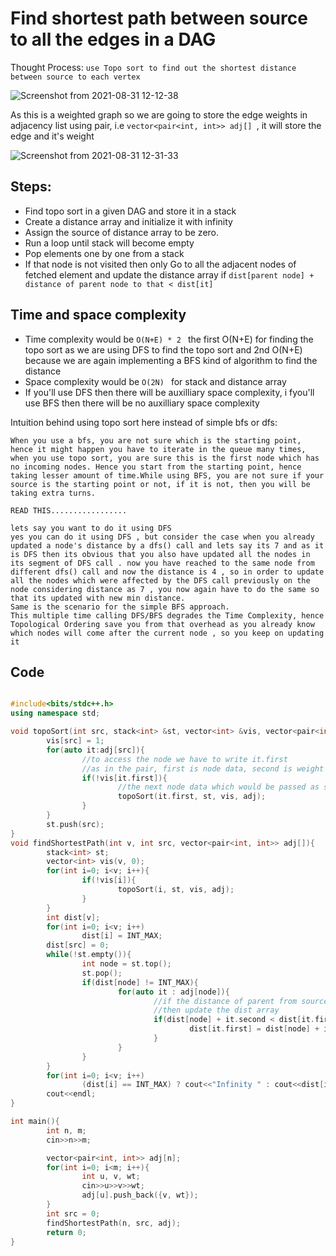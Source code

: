# Find shortest path between source to all the edges in a DAG

Thought Process: ```use Topo sort to find out the shortest distance between source to each vertex ```

![Screenshot from 2021-08-31 12-12-38](https://user-images.githubusercontent.com/42698268/131455054-1f7e170c-70ee-45e4-bbed-d9517287e6bb.png)


As this is a weighted graph so we are going to store the edge weights in adjacency list using pair, i.e ```vector<pair<int, int>> adj[] ```, it will store the edge and it's weight


![Screenshot from 2021-08-31 12-31-33](https://user-images.githubusercontent.com/42698268/131457721-0eae33f3-96c7-4a2c-b885-6a2fd6947cc2.png)

## Steps:
* Find topo sort in a given DAG and store it in a stack
* Create a distance array and initialize it with infinity
* Assign the source of distance array to be zero.
* Run a loop until stack will become empty
* Pop elements one by one from a stack
* If that node is not visited then only Go to all the adjacent nodes of fetched element and update the distance array if ```dist[parent node] + distance of parent node to that < dist[it] ```

## Time and space complexity
* Time complexity would be ```O(N+E) * 2 ``` the first O(N+E) for finding the topo sort as we are using DFS to find the topo sort and 2nd O(N+E) because we are again implementing a BFS kind of algorithm to find the distance
* Space complexity would be ```O(2N) ``` for stack and distance array
* If you'll use DFS then there will be auxilliary space complexity, i fyou'll use BFS then there will be no auxilliary space complexity

Intuition behind using topo sort here instead of simple bfs or dfs:

``` When you use a bfs, you are not sure which is the starting point, hence it might happen you have to iterate in the queue many times, when you use topo sort, you are sure this is the first node which has no incoming nodes. Hence you start from the starting point, hence taking lesser amount of time.While using BFS, you are not sure if your source is the starting point or not, if it is not, then you will be taking extra turns. ```


```For all who are wondering the intution behind Topological sorting and why haven't we use simple DFS or BFS from the source node instead .
READ THIS.................

lets say you want to do it using DFS
yes you can do it using DFS , but consider the case when you already updated a node's distance by a dfs() call and lets say its 7 and as it is DFS then its obvious that you also have updated all the nodes in its segment of DFS call . now you have reached to the same node from different dfs() call and now the distance is 4 , so in order to update all the nodes which were affected by the DFS call previously on the node considering distance as 7 , you now again have to do the same so that its updated with new min distance.
Same is the scenario for the simple BFS approach.
This multiple time calling DFS/BFS degrades the Time Complexity, hence Topological Ordering save you from that overhead as you already know which nodes will come after the current node , so you keep on updating it 
```

## Code

```cpp

#include<bits/stdc++.h>
using namespace std;

void topoSort(int src, stack<int> &st, vector<int> &vis, vector<pair<int, int>> adj[]){
        vis[src] = 1;
        for(auto it:adj[src]){
                //to access the node we have to write it.first
                //as in the pair, first is node data, second is weight
                if(!vis[it.first]){
                        //the next node data which would be passed as source would be it.first
                        topoSort(it.first, st, vis, adj);
                }
        }
        st.push(src);
}
void findShortestPath(int v, int src, vector<pair<int, int>> adj[]){
        stack<int> st;
        vector<int> vis(v, 0);
        for(int i=0; i<v; i++){
                if(!vis[i]){
                        topoSort(i, st, vis, adj);
                }
        }
        int dist[v];
        for(int i=0; i<v; i++)
                dist[i] = INT_MAX;
        dist[src] = 0;
        while(!st.empty()){
                int node = st.top();
                st.pop();
                if(dist[node] != INT_MAX){
                        for(auto it : adj[node]){
                                //if the distance of parent from source + dist of current edge is less than the distance already stored in the dist array
                                //then update the dist array
                                if(dist[node] + it.second < dist[it.first]){ //for the name of the node you've to write it.first
                                        dist[it.first] = dist[node] + it.second;
                                }
                        }
                }
        }
        for(int i=0; i<v; i++)
                (dist[i] == INT_MAX) ? cout<<"Infinity " : cout<<dist[i]<<" ";
        cout<<endl;
}

int main(){
        int n, m;
        cin>>n>>m;

        vector<pair<int, int>> adj[n];
        for(int i=0; i<m; i++){
                int u, v, wt;
                cin>>u>>v>>wt;
                adj[u].push_back({v, wt});
        }
        int src = 0;
        findShortestPath(n, src, adj);
        return 0;
}



```


























